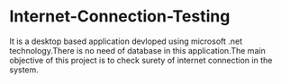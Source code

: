 # Internet-Connection-Testing
It is a desktop based application devloped using microsoft .net technology.There is no need of database in this application.The main 
objective of this project is to check surety of internet connection in the system.

